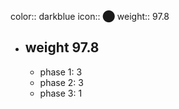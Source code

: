 color:: darkblue
icon:: ⬤
weight:: 97.8
- ## weight 97.8
  - phase 1: 3
  - phase 2: 3
  - phase 3: 1

